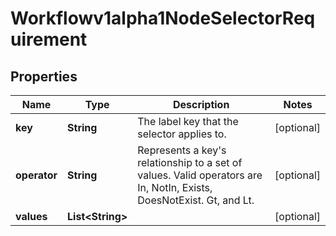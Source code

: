 

# Workflowv1alpha1NodeSelectorRequirement

## Properties

Name | Type | Description | Notes
------------ | ------------- | ------------- | -------------
**key** | **String** | The label key that the selector applies to. |  [optional]
**operator** | **String** | Represents a key&#39;s relationship to a set of values. Valid operators are In, NotIn, Exists, DoesNotExist. Gt, and Lt. |  [optional]
**values** | **List&lt;String&gt;** |  |  [optional]



